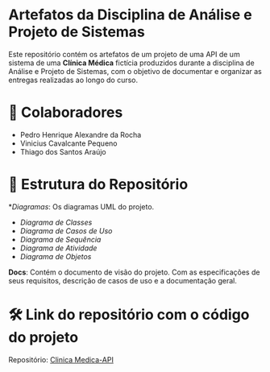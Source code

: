 # Artefatos da Disciplina de Análise e Projeto de Sistemas
Este repositório contém os artefatos de um projeto de uma API de um sistema de uma **Clínica Médica** fictícia produzidos durante a disciplina de Análise e Projeto de Sistemas, com o objetivo de documentar e organizar as entregas realizadas ao longo do curso.

# 👥 Colaboradores
- Pedro Henrique Alexandre da Rocha
- Vinicius Cavalcante Pequeno
- Thiago dos Santos Araújo 

# 📂 Estrutura do Repositório

**Diagramas*: Os diagramas UML do projeto.
- *Diagrama de Classes*
- *Diagrama de Casos de Uso*
- *Diagrama de Sequência*
- *Diagrama de Atividade*
- *Diagrama de Objetos*
  
**Docs**: Contém o documento de visão do projeto. Com as especificações de seus requisitos, descrição de casos de uso e a documentação geral.

# 🛠️ Link do repositório com o código do projeto

Repositório: [Clinica Medica-API](https://github.com/Pedroo722/Clinica_Medica-API)
